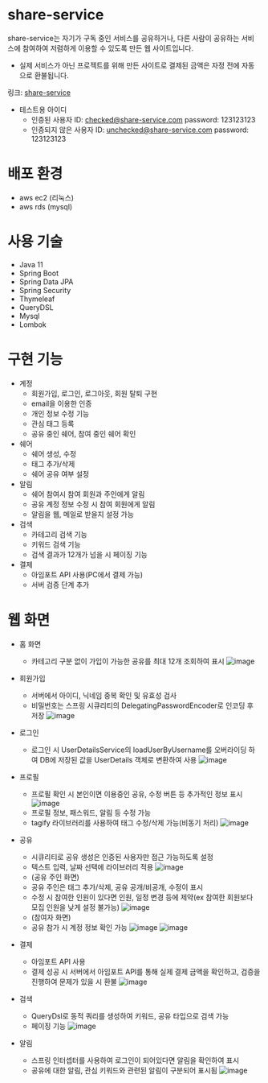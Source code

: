 # share-service

share-service는 자기가 구독 중인 서비스를 공유하거나, 다른 사람이 공유하는 서비스에 참여하여 저렴하게 이용할 수 있도록 만든 웹 사이트입니다.   
- 실제 서비스가 아닌 프로젝트를 위해 만든 사이트로 결제된 금액은 자정 전에 자동으로 환불됩니다.

링크: [share-service](http://52.78.87.137:8080/)
- 테스트용 아이디
  - 인증된 사용자 ID: checked@share-service.com    password: 123123123
  - 인증되지 않은 사용자 ID: unchecked@share-service.com     password: 123123123
# 배포 환경

- aws ec2 (리눅스)
- aws rds (mysql)

# 사용 기술
- Java 11
- Spring Boot
- Spring Data JPA
- Spring Security
- Thymeleaf
- QueryDSL
- Mysql
- Lombok

# 구현 기능
- 계정
   - 회원가입, 로그인, 로그아웃, 회원 탈퇴 구현
   - email을 이용한 인증
   - 개인 정보 수정 기능
   - 관심 태그 등록
   - 공유 중인 쉐어, 참여 중인 쉐어 확인
- 쉐어
   - 쉐어 생성, 수정
   - 태그 추가/삭제
   - 쉐어 공유 여부 설정
- 알림
   - 쉐어 참여시 참여 회원과 주인에게 알림
   - 공유 계정 정보 수정 시 참여 회원에게 알림
   - 알림을 웹, 메일로 받을지 설정 가능
- 검색
   - 카테고리 검색 기능
   - 키워드 검색 기능
   - 검색 결과가 12개가 넘을 시 페이징 기능
- 결제
   - 아임포트 API 사용(PC에서 결제 가능)
   - 서버 검증 단계 추가

# 웹 화면 
- 홈 화면
   - 카테고리 구분 없이 가입이 가능한 공유를 최대 12개 조회하여 표시
  ![image](https://user-images.githubusercontent.com/80329358/150930604-8dab48ab-c97d-4a38-a10c-a52994a7a574.png)   
   
- 회원가입
   - 서버에서 아이디, 닉네임 중복 확인 및 유효성 검사 
   - 비밀번호는 스프링 시큐리티의 DelegatingPasswordEncoder로 인코딩 후 저장
  ![image](https://user-images.githubusercontent.com/80329358/150930961-155770ec-82df-4788-a435-6126449b7b9a.png)  
    
- 로그인
   - 로그인 시 UserDetailsService의 loadUserByUsername를 오버라이딩 하여 DB에 저장된 값을 UserDetails 객체로 변환하여 사용
  ![image](https://user-images.githubusercontent.com/80329358/150944184-a933a426-ef22-473a-a8d9-848c09d94c46.png)   
   
- 프로필
   - 프로필 확인 시 본인이면 이용중인 공유, 수정 버튼 등 추가적인 정보 표시
  ![image](https://user-images.githubusercontent.com/80329358/150932781-aac7a9e1-8db7-4813-a492-1afed0dd4914.png)
   - 프로필 정보, 패스워드, 알림 등 수정 가능
   - tagify 라이브러리를 사용하여 태그 수정/삭제 가능(비동기 처리)
  ![image](https://user-images.githubusercontent.com/80329358/150933255-6c584dbd-dd59-4380-98c1-28a08c30f9f6.png)   
   
- 공유
   - 시큐리티로 공유 생성은 인증된 사용자만 접근 가능하도록 설정
   - 텍스트 입력, 날짜 선택에 라이브러리 적용
  ![image](https://user-images.githubusercontent.com/80329358/150933611-a232fe93-ca1d-4f31-a529-38b56194206f.png)
   - (공유 주인 화면)
   - 공유 주인은 태그 추가/삭제, 공유 공개/비공개, 수정이 표시
   - 수정 시 참여한 인원이 있다면 인원, 일정 변경 등에 제약(ex 참여한 회원보다 모집 인원을 낮게 설정 불가능)
  ![image](https://user-images.githubusercontent.com/80329358/150935319-a455af6d-8f16-4624-b0ec-f2d6361c7853.png)
   - (참여자 화면)
   - 공유 참가 시 계정 정보 확인 가능
  ![image](https://user-images.githubusercontent.com/80329358/150935552-3990d6b1-d2f2-4ec8-ad5e-714905d0c375.png)
  ![image](https://user-images.githubusercontent.com/80329358/150935591-1878001b-3ed4-4b9a-904d-2c8b3dc07ed4.png)   

- 결제
   - 아임포트 API 사용
   - 결제 성공 시 서버에서 아임포트 API를 통해 실제 결제 금액을 확인하고, 검증을 진행하여 문제가 있을 시 환불
  ![image](https://user-images.githubusercontent.com/80329358/150936007-1c2f6a78-ad51-4102-b3d1-9ea0a19c7ba6.png)   

- 검색
   - QueryDsl로 동적 쿼리를 생성하여 키워드, 공유 타입으로 검색 가능
   - 페이징 기능 
  ![image](https://user-images.githubusercontent.com/80329358/150942982-6206f53b-0597-42f2-a43b-f238799c4ddd.png)   

- 알림
   - 스프링 인터셉터를 사용하여 로그인이 되어있다면 알림을 확인하여 표시
   - 공유에 대한 알림, 관심 키워드와 관련된 알림이 구분되어 표시됨
  ![image](https://user-images.githubusercontent.com/80329358/150943888-e801467e-a6cd-4dbd-bf2d-d28468fb13f3.png)




